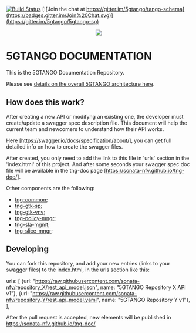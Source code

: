 [![Build Status](https://jenkins.sonata-nfv.eu/buildStatus/icon?job=tng-api-gtw/master)](https://jenkins.sonata-nfv.eu/job/tng-api-gtw/master)
[![Join the chat at https://gitter.im/5gtango/tango-schema](https://badges.gitter.im/Join%20Chat.svg)](https://gitter.im/5gtango/5gtango-sp)

<p align="center"><img src="https://github.com/sonata-nfv/tng-api-gtw/wiki/images/sonata-5gtango-logo-500px.png" /></p>

# 5GTANGO DOCUMENTATION
This is the 5GTANGO Documentation Repository.

Please see [details on the overall 5GTANGO architecture here](https://5gtango.eu/project-outcomes/deliverables/2-uncategorised/31-d2-2-architecture-design.html). 

## How does this work?

After creating a new API or modifyng an existing one, the developer must create/update a swagger spec description file. This document will help the current team and newcomers to understand how their API works.

Here [https://swagger.io/docs/specification/about/], you can get full detailed info on how to create the swagger files.

After created, you only need to add the link to this file in 'urls' section in the 'index.html' of this project. And after some seconds your swagger spec doc file will be available in the tng-doc page [https://sonata-nfv.github.io/tng-doc/].

Other components are the following:

* [tng-common](https://github.com/sonata-nfv/tng-gtk-common/);
* [tng-gtk-sp](https://github.com/sonata-nfv/tng-gtk-sp);
* [tng-gtk-vnv](https://github.com/sonata-nfv/tng-gtk-vnv);
* [tng-policy-mngr](https://github.com/sonata-nfv/tng-policy-mngr);
* [tng-sla-mgmt](https://github.com/sonata-nfv/tng-sla-mgmt);
* [tng-slice-mngr](https://github.com/sonata-nfv/tng-slice-mngr);

## Developing

You can fork this repository, and add your new entries (links to your swagger files) to the index.html, in the urls section like this:

urls: [
{url: "https://raw.githubusercontent.com/sonata-nfv/repository_X/rest_api_model.json", name: "5GTANGO Repository X API v1"},
{url: "https://raw.githubusercontent.com/sonata-nfv/repository_Y/rest_api_model.yaml", name: "5GTANGO Repository Y v1"},
	],

After the pull request is accepted, new elements will be published in https://sonata-nfv.github.io/tng-doc/

